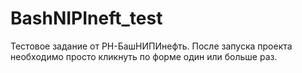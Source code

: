 # BashNIPIneft_test
Тестовое задание от  РН-БашНИПИнефть.
После запуска проекта необходимо просто кликнуть по форме один или больше раз.
